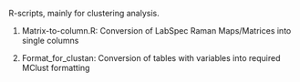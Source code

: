 R-scripts, mainly for clustering analysis.

1. Matrix-to-column.R: Conversion of LabSpec Raman Maps/Matrices into single columns

2. Format_for_clustan: Conversion of tables with variables into required MClust formatting

